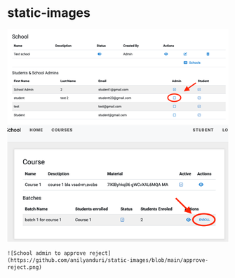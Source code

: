 # static-images


![admin/schools](https://github.com/anilyanduri/static-images/blob/main/school-admin.png)
![student enrolment](https://github.com/anilyanduri/static-images/blob/main/course-batches.png)


    ![School admin to approve reject](https://github.com/anilyanduri/static-images/blob/main/approve-reject.png)
